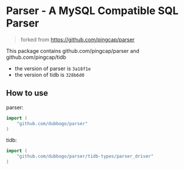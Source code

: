 # Parser - A MySQL Compatible SQL Parser
> forked from https://github.com/pingcap/parser

This package contains github.com/pingcap/parser and github.com/pingcap/tidb

- the version of parser is `3a18f1e`
- the version of tidb is `328b6d0`

## How to use
parser:
```go
import (
    "github.com/dubbogo/parser"
)
```

tidb:
```go
import (
    "github.com/dubbogo/parser/tidb-types/parser_driver"
)
```